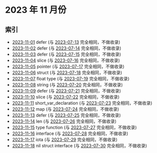 # 2023 年 11 月份

## 索引

- [2023-11-01](#) defer (与 [2023-07-13](../07/13/README.md) 完全相同，不做收录)
- [2023-11-02](#) defer (与 [2023-07-14](../07/14/README.md) 完全相同，不做收录)
- [2023-11-03](#) defer (与 [2023-07-15](../07/15/README.md) 完全相同，不做收录)
- [2023-11-04](#) slice (与 [2023-07-16](../07/16/README.md) 完全相同，不做收录)
- [2023-11-05](#) pointer (与 [2023-07-17](../07/17/README.md) 完全相同，不做收录)
- [2023-11-06](#) struct (与 [2023-07-18](../07/18/README.md) 完全相同，不做收录)
- [2023-11-07](#) float type (与 [2023-07-19](../07/19/README.md) 完全相同，不做收录)
- [2023-11-08](#) string (与 [2023-07-20](../07/20/README.md) 完全相同，不做收录)
- [2023-11-09](#) defer (与 [2023-07-21](../07/21/README.md) 完全相同，不做收录)
- [2023-11-10](#) slice (与 [2023-07-22](../07/22/README.md) 完全相同，不做收录)
- [2023-11-11](#) short_var_declaration (与 [2023-07-23](../07/23/README.md) 完全相同，不做收录)
- [2023-11-12](#) map (与 [2023-07-24](../07/24/README.md) 完全相同，不做收录)
- [2023-11-13](#) defer (与 [2023-07-25](../07/25/README.md) 完全相同，不做收录)
- [2023-11-14](#) len (与 [2023-07-26](../07/26/README.md) 完全相同，不做收录)
- [2023-11-15](#) type function (与 [2023-07-27](../07/27/README.md) 完全相同，不做收录)
- [2023-11-16](#) interface (与 [2023-07-28](../07/28/README.md) 完全相同，不做收录)
- [2023-11-17](#) iota (与 [2023-07-29](../07/29/README.md) 完全相同，不做收录)
- [2023-11-18](#) nil struct interface (与 [2023-07-30](../07/30/README.md) 完全相同，不做收录)
